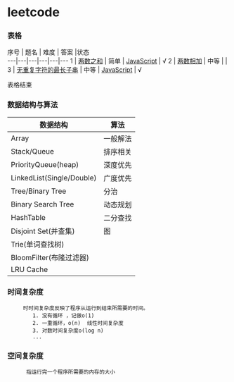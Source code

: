 # leetcode 

### 表格
 序号 | 题名  | 难度 | 答案 |状态  
---|---|---|---|---|---
 1 | [两数之和]()  | 简单 | [JavaScript]() | √
 2 | [两数相加]()  | 中等 |  |  
 3 | [无重复字符的最长子串](滑动窗口) | 中等 | [JavaScript]() | √

表格结束


###   数据结构与算法

数据结构  |  算法
---|---|
Array |  一般解法
Stack/Queue  | 排序相关
PriorityQueue(heap)  | 深度优先
LinkedList(Single/Double)   | 广度优先
Tree/Binary Tree    | 分治
Binary Search Tree   | 动态规划
HashTable    | 二分查找
Disjoint Set(并查集)  | 图
Trie(单词查找树)  |
BloomFilter(布隆过滤器) |
LRU Cache   |


###    时间复杂度
         时时间复杂度反映了程序从运行到结束所需要的时间。
            1. 没有循环 ，记做o(1)
            2. 一重循环，o(n)  线性时间复杂度
            3. 对数时间复杂度o(log n)
            ...


###   空间复杂度
          指运行完一个程序所需要的内存的大小            









